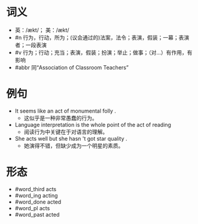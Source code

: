 # 词义
- 英：/ækt/； 美：/ækt/
- #n 行为，行动，所为；(议会通过的)法案，法令；表演，假装；一幕；表演者；一段表演
- #v 行为；行动；充当；表演，假装；扮演；举止；做事；（对…）有作用，有影响
- #abbr 同“Association of Classroom Teachers”
# 例句
- It seems like an act of monumental folly .
	- 这似乎是一种非常愚蠢的行为。
- Language interpretation is the whole point of the act of reading
	- 阅读行为中关键在于对语言的理解。
- She acts well but she hasn 't got star quality .
	- 她演得不错，但缺少成为一个明星的素质。
# 形态
- #word_third acts
- #word_ing acting
- #word_done acted
- #word_pl acts
- #word_past acted
